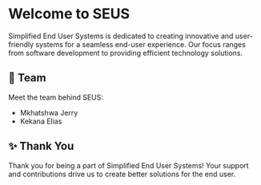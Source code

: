 # Welcome to SEUS

Simplified End User Systems is dedicated to creating innovative and user-friendly systems for a seamless end-user experience. Our focus ranges from software development to providing efficient technology solutions.

## 👥 Team

Meet the team behind SEUS:

- Mkhatshwa Jerry
- Kekana Elias

## ✨ Thank You

Thank you for being a part of Simplified End User Systems! Your support and contributions drive us to create better solutions for the end user.
